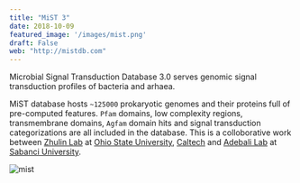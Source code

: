 ```yaml
---
title: "MiST 3"
date: 2018-10-09
featured_image: '/images/mist.png'
draft: False
web: "http://mistdb.com"
---
```


Microbial Signal Transduction Database 3.0 serves genomic signal transduction profiles of bacteria and arhaea.

<!--more-->

MiST database hosts `~125000` prokaryotic genomes and their proteins full of pre-computed features. `Pfam` domains, low complexity regions, transmembrane domains,
`Agfam` domain hits and signal transduction categorizations are all included in the database. This is a colloborative work between [Zhulin Lab](http://u.osu.edu/zhulinlab/) at [Ohio State University](http://ohio-state.edu), [Caltech](http://caltech.edu) and [Adebali Lab](http://adebalilab.org) at [Sabanci University](http://sabanciuniv.edu/en).

![mist](/images/mist.png)


